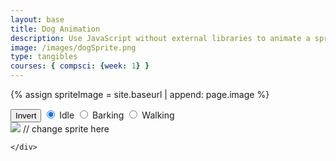 ```yaml
---
layout: base
title: Dog Animation
description: Use JavaScript without external libraries to animate a sprite. Layer is in OOP style.
image: /images/dogSprite.png
type: tangibles
courses: { compsci: {week: 1} }
---
```


{% assign spriteImage = site.baseurl | append: page.image %}

<body>
    <div id="controls"> <!--basic radio buttons which can be used to check whether each individual animaiton works -->
        <button id="toggleCanvasEffect">Invert</button>
        <input type="radio" name="animation" id="idle" checked>
        <label for="idle">Idle</label>
        <input type="radio" name="animation" id="barking">
        <label for="barking">Barking</label>
        <input type="radio" name="animation" id="walking">
        <label for="walking">Walking</label>
    </div>
    <div>
        <canvas id="spriteContainer"> <!-- Within the base div is a canvas. An HTML canvas is used only for graphics. It allows the user to access some basic functions related to the image created on the canvas (including animation) -->
            <img id="dogSprite" src="{{spriteImage}}">  // change sprite here
        </canvas>

    </div>
</body>

<script>
    const canvas = document.getElementById('spriteContainer');
    const ctx = canvas.getContext('2d');
    /* Toggle "canvas filter propery" 
    * look in _sass/minima/dark-mode.scss
    */
    var isFilterEnabled = true;
    const defaultFilter = getComputedStyle(document.documentElement).getPropertyValue('--default-canvas-filter');
    toggleCanvasEffect.addEventListener("click", function () {
        if (isFilterEnabled) {
            canvas.style.filter = "none";  // remove filter
        } else {
            canvas.style.filter = defaultFilter; // Apply the default filter value
        }

        isFilterEnabled = !isFilterEnabled;  // switch boolean value
    });
    // start on page load
    window.addEventListener('load', function () {
        const SPRITE_WIDTH = 160;  // matches sprite pixel width
        const SPRITE_HEIGHT = 144; // matches sprite pixel height
        const FRAME_LIMIT = 48;  // matches number of frames per sprite row, this code assume each row is same

        const SCALE_FACTOR = 2;  // control size of sprite on canvas
        canvas.width = SPRITE_WIDTH * SCALE_FACTOR;
        canvas.height = SPRITE_HEIGHT * SCALE_FACTOR;

        class Dog {
            constructor() {
                this.image = document.getElementById("dogSprite");
                this.x = 0;
                this.y = 0;
                this.minFrame = 0;
                this.maxFrame = FRAME_LIMIT;
                this.frameX = 0;
                this.frameY = 0;
            }

            // draw dog object
            draw(context) {
                context.drawImage(
                    this.image,
                    this.frameX * SPRITE_WIDTH,
                    this.frameY * SPRITE_HEIGHT,
                    SPRITE_WIDTH,
                    SPRITE_HEIGHT,
                    this.x,
                    this.y,
                    canvas.width,
                    canvas.height
                );
            }

            // update frameX of object
            update() {
                if (this.frameX < this.maxFrame) {
                    this.frameX++;
                } else {
                    this.frameX = 0;
                }
            }
        }

        // dog object
        const dog = new Dog();

        // update frameY of dog object, action from idle, bark, walk radio control
        const controls = document.getElementById('controls');
        controls.addEventListener('click', function (event) {
            if (event.target.tagName === 'INPUT') {
                const selectedAnimation = event.target.id;
                switch (selectedAnimation) {
                    case 'idle':
                        dog.frameY = 0;
                        break;
                    case 'barking':
                        dog.frameY = 1;
                        break;
                    case 'walking':
                        dog.frameY = 2;
                        break;
                    default:
                        break;
                }
            }
        });

        // Animation recursive control function
        function animate() {
            // Clears the canvas to remove the previous frame.
            ctx.clearRect(0, 0, canvas.width, canvas.height);

            // Draws the current frame of the sprite.
            dog.draw(ctx);

            // Updates the `frameX` property to prepare for the next frame in the sprite sheet.
            dog.update();

            // Uses `requestAnimationFrame` to synchronize the animation loop with the display's refresh rate,
            // ensuring smooth visuals.
            requestAnimationFrame(animate);
        }

        // run 1st animate
        animate();
    });
</script>